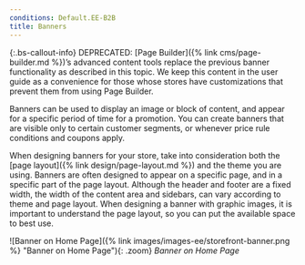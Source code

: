 ```yaml
---
conditions: Default.EE-B2B
title: Banners
---
```


{:.bs-callout-info}
DEPRECATED: [Page Builder]({% link cms/page-builder.md %})’s advanced content tools replace the previous banner functionality as described in this topic. We keep this content in the user guide as a convenience for those whose stores have customizations that prevent them from using Page Builder.

Banners can be used to display an image or block of content, and appear for a specific period of time for a promotion. You can create banners that are visible only to certain customer segments, or whenever price rule conditions and coupons apply.

When designing banners for your store, take into consideration both the [page layout]({% link design/page-layout.md %}) and the theme you are using. Banners are often designed to appear on a specific page, and in a specific part of the page layout. Although the header and footer are a fixed width, the width of the content area and sidebars, can vary according to theme and page layout. When designing a banner with graphic images, it is important to understand the page layout, so you can put the available space to best use.

![Banner on Home Page]({% link images/images-ee/storefront-banner.png %} "Banner on Home Page"){: .zoom}
_Banner on Home Page_

